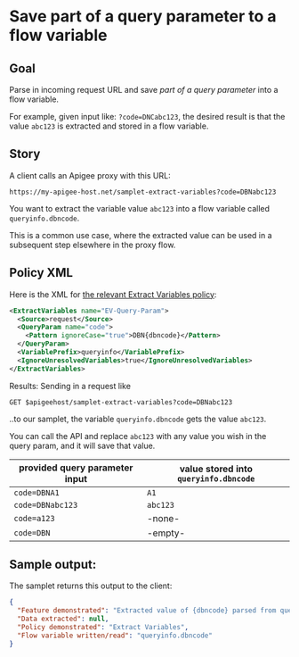 # Save part of a query parameter to a flow variable

## Goal

Parse in incoming request URL and save _part of a query parameter_ into a flow
variable.

For example,
given input like: `?code=DNCabc123`,
the desired result is that the value `abc123` is extracted and stored in a flow variable.

## Story

A client calls an Apigee proxy with this URL:

`https://my-apigee-host.net/samplet-extract-variables?code=DBNabc123`

You want to extract the variable value `abc123` into a flow variable called
`queryinfo.dbncode`.

This is a common use case, where the extracted value can be used in a subsequent
step elsewhere in the proxy flow.

## Policy XML

Here is the XML for [the relevant Extract Variables policy](../apiproxy/policies/EV-Query-Param.xml):

```xml
<ExtractVariables name="EV-Query-Param">
  <Source>request</Source>
  <QueryParam name="code">
    <Pattern ignoreCase="true">DBN{dbncode}</Pattern>
  </QueryParam>
  <VariablePrefix>queryinfo</VariablePrefix>
  <IgnoreUnresolvedVariables>true</IgnoreUnresolvedVariables>
</ExtractVariables>
```

Results: Sending in a request like
```
GET $apigeehost/samplet-extract-variables?code=DBNabc123
```

..to our samplet, the variable `queryinfo.dbncode` gets the value `abc123`.

You can call the API and replace `abc123` with any value you wish in the
query param, and it will save that value.

| provided query parameter input | value stored into `queryinfo.dbncode` |
| ------------------------------ | ------------------------------------- |
| `code=DBNA1`                   | `A1`                                  |
| `code=DBNabc123`               | `abc123`                              |
| `code=a123`                    | -none-                                |
| `code=DBN`                     | -empty-                               |


## Sample output:

The samplet returns this output to the client:

```json
{
  "Feature demonstrated": "Extracted value of {dbncode} parsed from query param: /extract-variables?code=DBN{dbncode}.",
  "Data extracted": null,
  "Policy demonstrated": "Extract Variables",
  "Flow variable written/read": "queryinfo.dbncode"
}
```

